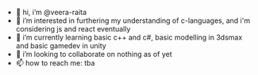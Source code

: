 - 👋 hi, i’m @veera-raita
- 👀 i’m interested in furthering my understanding of c-languages, and i'm considering js and react eventually
- 🌱 i’m currently learning basic c++ and c#, basic modelling in 3dsmax and basic gamedev in unity
- 💞️ i’m looking to collaborate on nothing as of yet
- 📫 how to reach me: tba
